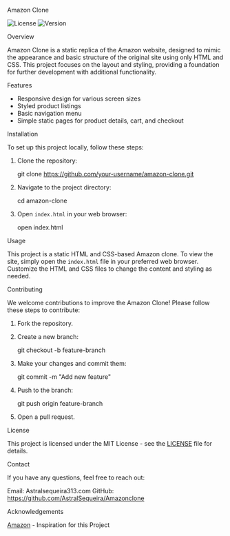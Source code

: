 Amazon Clone

![License](https://img.shields.io/badge/license-MIT-blue.svg)
![Version](https://img.shields.io/badge/version-1.0.0-brightgreen.svg)

Overview

Amazon Clone is a static replica of the Amazon website, designed to mimic the appearance and basic structure of the original site using only HTML and CSS. This project focuses on the layout and styling, providing a foundation for further development with additional functionality.

Features

- Responsive design for various screen sizes
- Styled product listings
- Basic navigation menu
- Simple static pages for product details, cart, and checkout

 Installation

To set up this project locally, follow these steps:

1. Clone the repository:
   
    git clone https://github.com/your-username/amazon-clone.git

2. Navigate to the project directory:
   
    cd amazon-clone
  
3. Open `index.html` in your web browser:
  
    open index.html
   

 Usage

This project is a static HTML and CSS-based Amazon clone. To view the site, simply open the `index.html` file in your preferred web browser. Customize the HTML and CSS files to change the content and styling as needed.

Contributing

We welcome contributions to improve the Amazon Clone! Please follow these steps to contribute:

1. Fork the repository.
2. Create a new branch:
    
    git checkout -b feature-branch
  
3. Make your changes and commit them:
   
    git commit -m "Add new feature"
   
4. Push to the branch:
   
    git push origin feature-branch
   
5. Open a pull request.

 License

This project is licensed under the MIT License - see the [LICENSE](LICENSE) file for details.

 Contact

If you have any questions, feel free to reach out:

 Email: Astralsequeira313.com
 GitHub: https://github.com/AstralSequeira/Amazonclone
 
 Acknowledgements

 [Amazon](https://www.amazon.com/) - Inspiration for this Project
